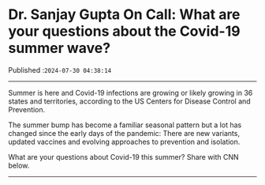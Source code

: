# Dr. Sanjay Gupta On Call: What are your questions about the Covid-19 summer wave?

Published :`2024-07-30 04:38:14`

---

Summer is here and Covid-19 infections are growing or likely growing in 36 states and territories, according to the US Centers for Disease Control and Prevention.

The summer bump has become a familiar seasonal pattern but a lot has changed since the early days of the pandemic: There are new variants, updated vaccines and evolving approaches to prevention and isolation.

What are your questions about Covid-19 this summer? Share with CNN below.

---

